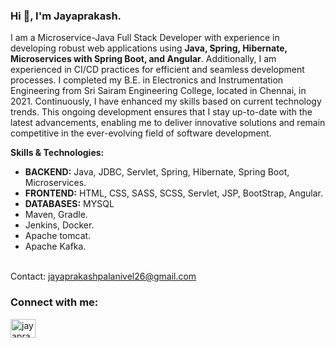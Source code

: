 ### Hi 👋, I'm Jayaprakash.

I am a Microservice-Java Full Stack Developer with experience in developing robust web applications using <b>Java, Spring, Hibernate, Microservices with Spring Boot, and Angular</b>. Additionally, I am experienced in CI/CD practices for efficient and seamless development processes. I completed my B.E. in Electronics and Instrumentation Engineering from Sri Sairam Engineering College, located in Chennai, in 2021. Continuously, I have enhanced my skills based on current technology trends. This ongoing development ensures that I stay up-to-date with the latest advancements, enabling me to deliver innovative solutions and remain competitive in the ever-evolving field of software development.

<b>Skills & Technologies:</b>
<br>
<ul>
<li>
<b>BACKEND:</b> Java, JDBC, Servlet, Spring, Hibernate, Spring Boot, Microservices. </li>
<li><b>FRONTEND:</b> HTML, CSS, SASS, SCSS, Servlet, JSP, BootStrap, Angular.</li>
<li><b>DATABASES:</b> MYSQL</li>
<li>Maven, Gradle.</li>
<li>Jenkins, Docker.</li>
<li>Apache tomcat.</li>
<li>Apache Kafka.</li>
</ul>
<br>
Contact: <a href = "mailto: jayaprakashpalanivel26@gmail.com">jayaprakashpalanivel26@gmail.com</a>

<h3 align="left">Connect with me:</h3>
<p align="left">
<a href="https://www.linkedin.com/in/jayaprakashpalanivel/" target="blank"><img align="center" src="https://raw.githubusercontent.com/rahuldkjain/github-profile-readme-generator/master/src/images/icons/Social/linked-in-alt.svg" alt="jayaprakashpalanivel" height="30" width="40" /></a>
</p>

<!--
**jayaprakash-palanivel/jayaprakash-palanivel** is a ✨ _special_ ✨ repository because its `README.md` (this file) appears on your GitHub profile.

Here are some ideas to get you started:

- 🔭 I’m currently working on ...
- 🌱 I’m currently learning ...
- 👯 I’m looking to collaborate on ...
- 🤔 I’m looking for help with ...
- 💬 Ask me about ...
- 📫 How to reach me: ...
- 😄 Pronouns: ...
- ⚡ Fun fact: ...
-->
